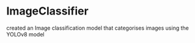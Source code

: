 # ImageClassifier
created an Image classification model that categorises images using the YOLOv8 model
